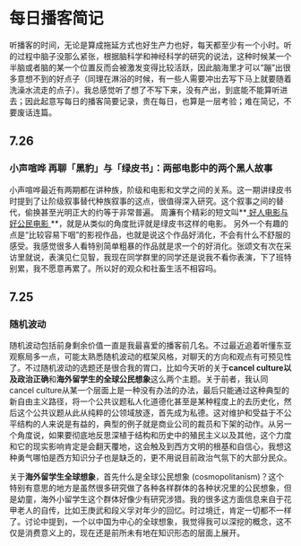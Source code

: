 # 每日播客简记

听播客的时间，无论是算成拖延方式也好生产力也好，每天都至少有一个小时。听的过程中脑子没那么紧张，根据脑科学和神经科学的研究的说法，这种时候某一个半脑或者脑的某一个位置反而会被激发变得比较活跃，因此脑海里才可以“蹦”出很多意想不到的好点子（同理在淋浴的时候，有一些人需要冲出去写下马上就要随着洗澡水流走的点子）。我总感觉听了想了不写下来，没有产出，到底能不能算听进去；因此起意写每日的播客简要记录，贵在每日，也算是一层考验；难在简记，不要废话连篇。

## 7.26

### 小声喧哗 再聊「黑豹」与「绿皮书」：两部电影中的两个黑人故事

小声喧哗最近有两期都在讲种族，阶级和电影和文学之间的关系。这一期讲绿皮书时提到了让阶级叙事替代种族叙事的这点，很值得深入研究。这个叙事之间的替代，偷换甚至光明正大的约等于非常普遍。 周濂有个精彩的短文叫**[ 好人电影与好公民电影 ](http://m.aisixiang.com/data/37882.html)**，就是从类似的角度批评就是绿皮书这样的电影。 另外一个有趣的点是“比较容易下咽”的影视作品，也就是说这个作品好消化，不会有什么不舒服的感受。我感觉很多人看特别简单粗暴的作品就是求一个的好消化。张颂文有次在采访里就说，表演见仁见智，我现在同学群里的同学还是说我不看你表演，下了班特别累，我不愿意再累了。所以好的观众和社畜生活不相容吗。

## 7.25

### 随机波动

随机波动包括前身剩余价值一直是我最喜爱的播客前几名。不过最近追着听懂东亚观察局多一点，可能太熟悉随机波动的框架风格，对聊天的方向和观点有可预见性了。不过随机波动的选题还是很合我的胃口，比如今天听的关于**cancel culture以及政治正确**和**海外留学生的全球公民想象**这么两个主题。关于前者，我认同cancel culture从某一个层面上是一种没有办法的办法，最后只能通过这种典型的新自由主义路径，将一个公共议题私人化道德化甚至是某种程度上的去历史化，然后这个公共议题从此从纯粹的公领域放逐，首先成为私德。这对维护和受益于不公平结构的人来说是有益的，典型的例子就是商业公司的裁员和下架的动作。从另一个角度说，如果要彻底地反思深植于结构和历史中的殖民主义以及其他，这个力度和它的现实影响肯定是会翻天覆地，这会触及到西方文明的根基和自信心，我想这种勇气哪怕是西方知识分子也是缺乏的，更不用说目前政治气氛下的大部分民众。

关于**海外留学生全球想象**，首先什么是全球公民想象 (cosmopolitanism)？这个特别有意思的地方是虽然很多研究做了各种各样群体的各种状况里的公民想象，但是幼童，海外小留学生这个群体好像少有研究涉猎。我的很多这方面信息来自于花甲老人的自传，比如王庚武和段义孚对年少的回忆。时过境迁，肯定一切都不一样了。讨论中提到，一个以中国为中心的全球想象，我觉得我可以深挖的概念，这不仅是消费意义上的，现在还是前所未有地在知识形态的层面上展开。